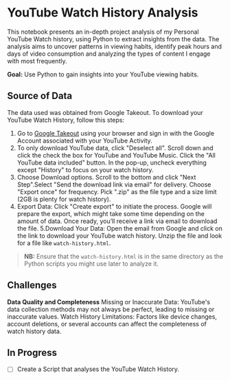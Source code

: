 # YouTube Watch History Analysis

This notebook presents an in-depth project analysis of my Personal YouTube Watch history, using Python to extract insights from the data. The analysis aims to uncover patterns in viewing habits, identify peak hours and days of video consumption and analyzing the types of content I engage with most frequently.

**Goal:** Use Python to gain insights into your YouTube viewing habits.

## Source of Data

The data used was obtained from Google Takeout. To download your YouTube Watch History, follow this steps:

1. Go to [Google Takeout](https://takeout.google.com/) using your browser and sign in with the Google Account associated with your YouTube Activity.
2. To only download YouTube data, click "Deselect all". Scroll down and click the check the box for YouTube and YouTube Music. Click the "All YouTube data included" button. In the pop-up, uncheck everything except "History" to focus on your watch history.
3. Choose Download options. Scroll to the bottom and click "Next Step".Select "Send the download link via email" for delivery. Choose "Export once" for frequency.
   Pick ".zip" as the file type and a size limit (2GB is plenty for watch history).
4. Export Data: Click "Create export" to initiate the process. Google will prepare the export, which might take some time depending on the amount of data.
   Once ready, you’ll receive a link via email to download the file.
5.Download Your Data: Open the email from Google and click on the link to download your YouTube watch history.
   Unzip the file and look for a file like `watch-history.html`.

> **NB:** Ensure that the `watch-history.html` is in the same directory as the Python scripts you might use later to analyze it.

## Challenges

**Data Quality and Completeness**
Missing or Inaccurate Data: YouTube's data collection methods may not always be perfect, leading to missing or inaccurate values.
Watch History Limitations: Factors like device changes, account deletions, or several accounts can affect the completeness of watch history data.

## In Progress

- [ ] Create a Script that analyses the YouTube Watch History.
